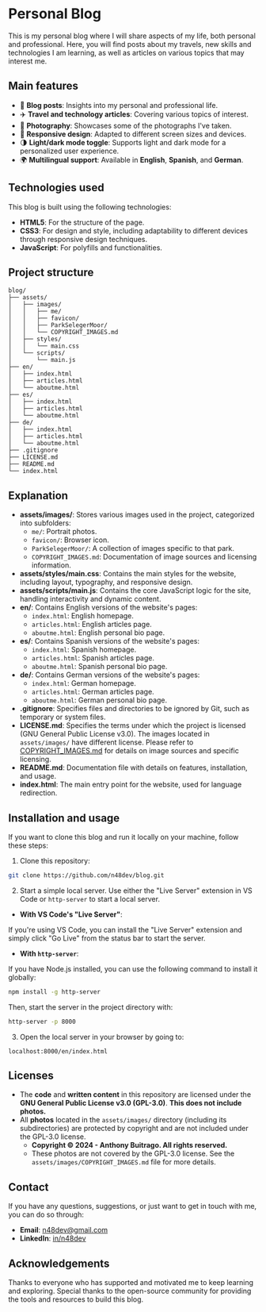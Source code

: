 # Personal Blog

This is my personal blog where I will share aspects of my life, both personal and professional. Here, you will find posts about my travels, new skills and technologies I am learning, as well as articles on various topics that may interest me.

## Main features

- 📝 **Blog posts**: Insights into my personal and professional life.
- ✈️ **Travel and technology articles**: Covering various topics of interest.
- 📸 **Photography**: Showcases some of the photographs I've taken.
- 🎨 **Responsive design**: Adapted to different screen sizes and devices.
- 🌗 **Light/dark mode toggle**: Supports light and dark mode for a personalized user experience.
- 🌍 **Multilingual support**: Available in **English**, **Spanish**, and **German**.

## Technologies used

This blog is built using the following technologies:

- **HTML5**: For the structure of the page.
- **CSS3**: For design and style, including adaptability to different devices through responsive design techniques.
- **JavaScript**: For polyfills and functionalities.

## Project structure

```
blog/
├── assets/
│   ├── images/
│   │   ├── me/
│   │   ├── favicon/
│   │   ├── ParkSelegerMoor/
│   │   └── COPYRIGHT_IMAGES.md
│   ├── styles/
│   │   └── main.css
│   └── scripts/
│       └── main.js
├── en/
│   ├── index.html
│   ├── articles.html
│   └── aboutme.html
├── es/
│   ├── index.html
│   ├── articles.html
│   └── aboutme.html
├── de/
│   ├── index.html
│   ├── articles.html
│   └── aboutme.html
├── .gitignore
├── LICENSE.md
├── README.md
└── index.html
```

## Explanation

- **assets/images/**: Stores various images used in the project, categorized into subfolders:
  - `me/`: Portrait photos.
  - `favicon/`: Browser icon.
  - `ParkSelegerMoor/`: A collection of images specific to that park.
  - `COPYRIGHT_IMAGES.md`: Documentation of image sources and licensing information.
- **assets/styles/main.css**: Contains the main styles for the website, including layout, typography, and responsive design.
- **assets/scripts/main.js**: Contains the core JavaScript logic for the site, handling interactivity and dynamic content.
- **en/**: Contains English versions of the website's pages:
  - `index.html`: English homepage.
  - `articles.html`: English articles page.
  - `aboutme.html`: English personal bio page.
- **es/**: Contains Spanish versions of the website's pages:
  - `index.html`: Spanish homepage.
  - `articles.html`: Spanish articles page.
  - `aboutme.html`: Spanish personal bio page.
- **de/**: Contains German versions of the website's pages:
  - `index.html`: German homepage.
  - `articles.html`: German articles page.
  - `aboutme.html`: German personal bio page.
- **.gitignore**: Specifies files and directories to be ignored by Git, such as temporary or system files.
- **LICENSE.md**: Specifies the terms under which the project is licensed (GNU General Public License v3.0). The images located in `assets/images/` have different license. Please refer to [COPYRIGHT_IMAGES.md](assets/images/COPYRIGHT_IMAGES.md) for details on image sources and specific licensing.
- **README.md**: Documentation file with details on features, installation, and usage.
- **index.html**: The main entry point for the website, used for language redirection.

## Installation and usage

If you want to clone this blog and run it locally on your machine, follow these steps:

1. Clone this repository:

```bash
git clone https://github.com/n48dev/blog.git
```

2. Start a simple local server. Use either the "Live Server" extension in VS Code or `http-server` to start a local server.

- **With VS Code's "Live Server"**:

If you're using VS Code, you can install the "Live Server" extension and simply click "Go Live" from the status bar to start the server.

- **With `http-server`**:

If you have Node.js installed, you can use the following command to install it globally:

```bash
npm install -g http-server
```

Then, start the server in the project directory with:

```bash
http-server -p 8000
```

3. Open the local server in your browser by going to:

`localhost:8000/en/index.html`

## Licenses

- The **code** and **written content** in this repository are licensed under the **GNU General Public License v3.0 (GPL-3.0)**. **This does not include photos.**
- All **photos** located in the `assets/images/` directory (including its subdirectories) are protected by copyright and are not included under the GPL-3.0 license.
  - **Copyright © 2024 - Anthony Buitrago. All rights reserved.**
  - These photos are not covered by the GPL-3.0 license. See the `assets/images/COPYRIGHT_IMAGES.md` file for more details.

## Contact

If you have any questions, suggestions, or just want to get in touch with me, you can do so through:

- **Email**: n48dev@gmail.com
- **LinkedIn**: [in/n48dev](https://www.linkedin.com/in/n48dev/)

## Acknowledgements

Thanks to everyone who has supported and motivated me to keep learning and exploring. Special thanks to the open-source community for providing the tools and resources to build this blog.